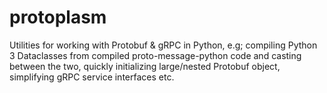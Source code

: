 # protoplasm
Utilities for working with Protobuf &amp; gRPC in Python, e.g; compiling Python 3 Dataclasses from compiled proto-message-python code and casting between the two, quickly initializing large/nested Protobuf object, simplifying gRPC service interfaces etc.
